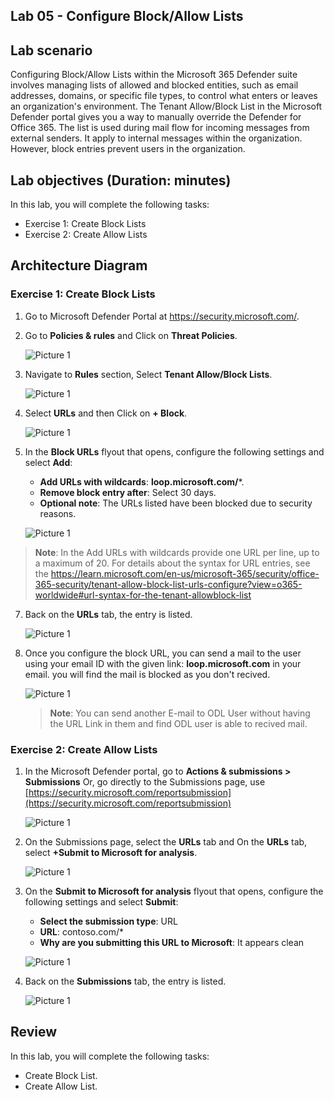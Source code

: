 ## Lab 05 - Configure Block/Allow Lists

## Lab scenario


Configuring Block/Allow Lists within the Microsoft 365 Defender suite involves managing lists of allowed and blocked entities, such as email addresses, domains, or specific file types, to control what enters or leaves an organization's environment.
The Tenant Allow/Block List in the Microsoft Defender portal gives you a way to manually override the Defender for Office 365. The list is used during mail flow for incoming messages from external senders. It apply to internal messages within the organization. However, block entries prevent users in the organization.

## Lab objectives (Duration: minutes)


In this lab, you will complete the following tasks:
- Exercise 1: Create Block Lists
- Exercise 2: Create Allow Lists

## Architecture Diagram

### Exercise 1: Create Block Lists

1. Go to Microsoft Defender Portal at https://security.microsoft.com/.

2. Go to **Policies & rules** and Click on **Threat Policies**.

   ![Picture 1](../Media/image_9.png)

3. Navigate to **Rules** section, Select **Tenant Allow/Block Lists**.

   ![Picture 1](../Media/image_10.png)

4. Select **URLs** and then Click on **+ Block**.

   ![Picture 1](../Media/block3.png)

5. In the **Block URLs** flyout that opens, configure the following settings and select **Add**:
   - **Add URLs with wildcards**: **loop.microsoft.com/***.
   - **Remove block entry after**: Select 30 days.
   - **Optional note**: The URLs listed have been blocked due to security reasons.

   ![Picture 1](../Media/block1.png)

  >**Note**: In the Add URLs with wildcards provide one URL per line, up to a maximum of 20. For details about the syntax for URL entries, see the https://learn.microsoft.com/en-us/microsoft-365/security/office-365-security/tenant-allow-block-list-urls-configure?view=o365-worldwide#url-syntax-for-the-tenant-allowblock-list

7. Back on the **URLs** tab, the entry is listed.

   ![Picture 1](../Media/block2.png)

1. Once you configure the block URL, you can send a mail to the user using your email ID with the given link: **loop.microsoft.com** in your email. you will find the mail is blocked as you don't recived.

   ![Picture 1](../Media/mail.png)

    >**Note**: You can send another E-mail to ODL User without having the URL Link in them and find ODL user is able to recived mail.
### Exercise 2: Create Allow Lists

1. In the Microsoft Defender portal, go to **Actions & submissions > Submissions** Or, go directly to the Submissions page, use [https://security.microsoft.com/reportsubmission](https://security.microsoft.com/reportsubmission)

   ![Picture 1](../Media/allow3.png)

2. On the Submissions page, select the **URLs** tab and On the **URLs** tab, select  **+Submit to Microsoft for analysis**.

   ![Picture 1](../Media/allow1.png)

3. On the **Submit to Microsoft for analysis** flyout that opens, configure the following settings and select **Submit**:
   - **Select the submission type**: URL
   - **URL**: contoso.com/*
   - **Why are you submitting this URL to Microsoft**: It appears clean

   ![Picture 1](../Media/allow2.png)

4. Back on the **Submissions** tab, the entry is listed.

   ![Picture 1](../Media/allow4.png)

## Review
In this lab, you will complete the following tasks:
- Create Block List.
- Create Allow List.
